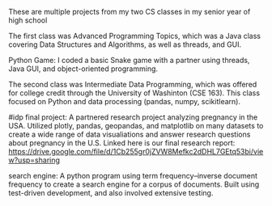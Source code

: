 These are multiple projects from my two CS classes in my senior year of high school

The first class was Advanced Programming Topics, which was a Java class covering Data Structures and Algorithms, as well as threads, and GUI.

Python Game:
I coded a basic Snake game with a partner using threads, Java GUI, and object-oriented programming.

The second class was Intermediate Data Programming, which was offered for college credit through the University of Washinton (CSE 163). This class focused on Python and data processing (pandas, numpy, scikitlearn).

#idp final project:
A partnered research project analyzing pregnancy in the USA. Utilized plotly, pandas, geopandas, and matplotlib on many datasets to create a wide range of data visualiations and answer research questions about pregnancy in the U.S.
Linked here is our final research report: https://drive.google.com/file/d/1Cb255gr0jZVW8Mefkc2dDHL7GEtq53bi/view?usp=sharing

search engine:
A python program using term frequency–inverse document frequency to create a search engine for a corpus of documents. Built using test-driven development, and also involved extensive testing. 
